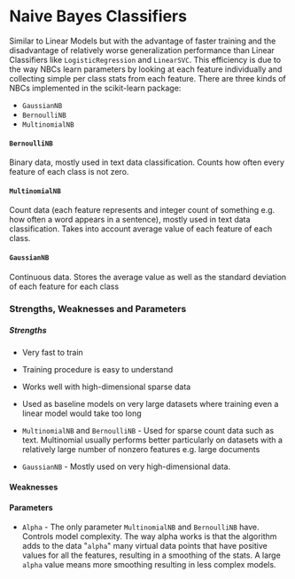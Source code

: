 # Naive Bayes Classifiers

Similar to Linear Models but with the advantage of faster training and the disadvantage of relatively worse generalization performance than Linear Classifiers like `LogisticRegression` and `LinearSVC`. This efficiency is due to the way NBCs learn parameters by looking at each feature individually and collecting simple per class stats from each feature. There are three kinds of NBCs implemented in the scikit-learn package:

- `GaussianNB`
- `BernoulliNB` 
- `MultinomialNB`

#### `BernoulliNB`

Binary data, mostly used in text data classification. Counts how often every feature of each class is not zero.



#### `MultinomialNB`

Count data (each feature represents and integer count of something e.g. how often a word appears in a sentence), mostly used in text data classification. Takes into account average value of each feature of each class.



#### `GaussianNB`

Continuous data. Stores the average value as well as the standard deviation of each feature for each class



### Strengths, Weaknesses and Parameters

##### Strengths

- Very fast to train
- Training procedure is easy to understand
- Works well with high-dimensional sparse data
- Used as baseline models on very large datasets where training even a linear model would take too long
- `MultinomialNB` and `BernoulliNB` - Used for sparse count data such as text. Multinomial usually performs better particularly on datasets with a relatively large number of nonzero features e.g. large documents 

- `GaussianNB` - Mostly used on very high-dimensional data.

  
#### Weaknesses

#### Parameters

- `Alpha` - The only parameter `MultinomialNB` and `BernoulliNB` have. Controls model complexity. The way alpha works is that the algorithm adds to the data "`alpha`" many virtual data points that have positive values for all the features, resulting in a smoothing of the stats. A large `alpha` value means more smoothing resulting in less complex models.

